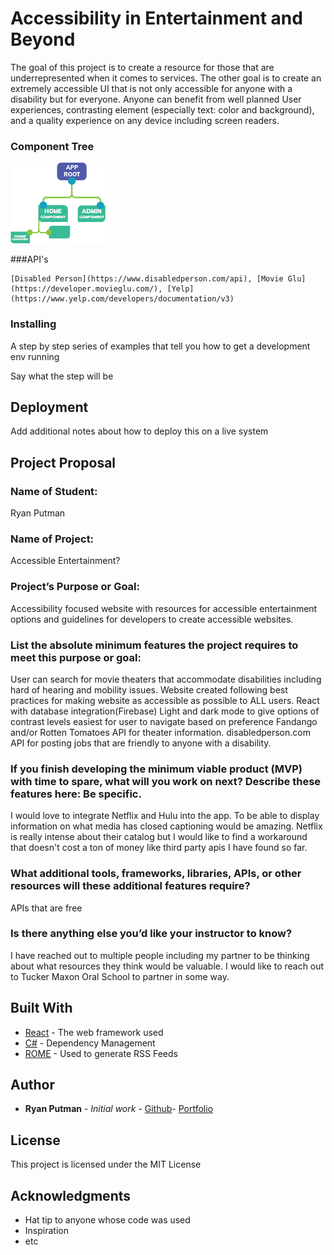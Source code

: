# Accessibility in Entertainment and Beyond

The goal of this project is to create a resource for those that are underrepresented when it comes to services. The other goal is to create an extremely accessible UI that is not only accessible for anyone with a disability but for everyone. Anyone can benefit from well planned User experiences, contrasting element (especially text: color and background), and a quality experience on any device including screen readers.


### Component Tree

![Component Tree](/assets/componentTree.png "Accessibility app comp tree")

###API's
```
[Disabled Person](https://www.disabledperson.com/api), [Movie Glu](https://developer.movieglu.com/), [Yelp](https://www.yelp.com/developers/documentation/v3)
```

### Installing

A step by step series of examples that tell you how to get a development env running

Say what the step will be

## Deployment

Add additional notes about how to deploy this on a live system

## Project Proposal
### Name of Student:
Ryan Putman

### Name of Project:
Accessible Entertainment?

### Project’s Purpose or Goal:
Accessibility focused website with resources for accessible entertainment options and guidelines for developers to create accessible websites.

### List the absolute minimum features the project requires to meet this purpose or goal:
User can search for movie theaters that accommodate disabilities including hard of hearing and mobility issues.
Website created following best practices for making website as accessible as possible to ALL users.
React with database integration(Firebase)
Light and dark mode to give options of contrast levels easiest for user to navigate based on preference
Fandango and/or Rotten Tomatoes API for theater information.
disabledperson.com API for posting jobs that are friendly to anyone with a disability.

### If you finish developing the minimum viable product (MVP) with time to spare, what will you work on next? Describe these features here: Be specific.
I would love to integrate Netflix and Hulu into the app. To be able to display information on what media has closed captioning would be amazing. Netflix is really intense about their catalog but I would like to find a workaround that doesn't cost a ton of money like third party apis I have found so far.

### What additional tools, frameworks, libraries, APIs, or other resources will these additional features require?
APIs that are free

### Is there anything else you’d like your instructor to know?
I have reached out to multiple people including my partner to be thinking about what resources they think would be valuable. I would like to reach out to Tucker Maxon Oral School to partner in some way.


## Built With

* [React](http://www.dropwizard.io/1.0.2/docs/) - The web framework used
* [C#](https://maven.apache.org/) - Dependency Management
* [ROME](https://rometools.github.io/rome/) - Used to generate RSS Feeds


## Author

* **Ryan Putman** - *Initial work* - [Github](https://github.com/PurpleBooth)- [Portfolio](putman-portfolio.firebaseapp.com)

## License

This project is licensed under the MIT License

## Acknowledgments

* Hat tip to anyone whose code was used
* Inspiration
* etc

